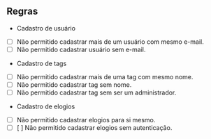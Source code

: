 ## Regras

- Cadastro de usuário
-   [ ] Não permitido cadastrar mais de um usuário com mesmo e-mail.
-   [ ] Não permitido cadastrar usuário sem e-mail.

- Cadastro de tags
-   [ ] Não permitido cadastrar mais de uma tag com mesmo nome.
-   [ ] Não permitido cadastrar tag sem nome.
-   [ ] Não permitido cadastrar tag sem ser um administrador.

- Cadastro de elogios
- [ ] Não permitido cadastrar elogios para si mesmo.
- [ ] [ ] Não permitido cadastrar elogios sem autenticação.
